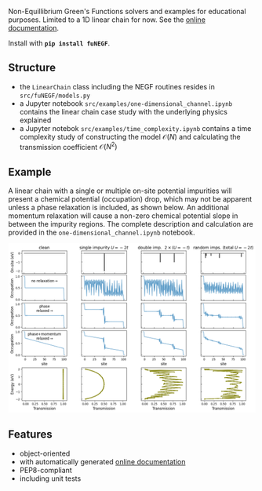 Non-Equillibrium Green's Functions solvers and examples for educational purposes. Limited to a 1D linear chain for now.
See the [online documentation](https://funegf.readthedocs.io/en/latest/).

Install with **```pip install fuNEGF```**.

## Structure
* the ```LinearChain``` class including the NEGF routines resides in ```src/fuNEGF/models.py```
* a Jupyter notebook ```src/examples/one-dimensional_channel.ipynb``` contains the linear chain case study with the underlying physics explained
* a Jupyter notebok ```src/examples/time_complexity.ipynb``` contains a time complexity study of constructing the model $\mathcal{O}(N)$ and calculating the transmission coefficient $\mathcal{O}(N^2)$

## Example
A linear chain with a single or multiple on-site potential impurities will present a chemical potential (occupation) drop, which may not be apparent unless a phase relaxation is included, as shown below.
An additional momentum relaxation will cause a non-zero chemical potential slope in between the impurity regions.
The complete description and calculation are provided in the ```one-dimensional_channel.ipynb``` notebook.

![example](./example.png)

## Features
* object-oriented
* with automatically generated [online documentation](https://funegf.readthedocs.io/en/latest/)
* PEP8-compliant
* including unit tests
